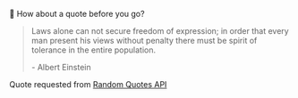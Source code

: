 📣 How about a quote before you go?

> Laws alone can not secure freedom of expression; in order that every man present his views without penalty there must be spirit of tolerance in the entire population.
>
> <p>- Albert Einstein</p>

Quote requested from [Random Quotes API](https://github.com/lukePeavey/quotable)
